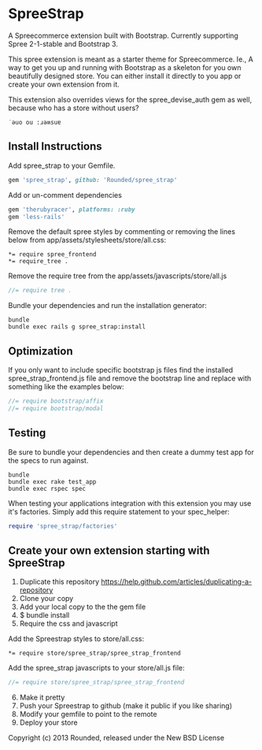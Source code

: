 SpreeStrap
==========

A Spreecommerce extension built with Bootstrap. Currently supporting Spree 2-1-stable and Bootstrap 3.

This spree extension is meant as a starter theme for Spreecommerce. Ie., A way to get you up and running with Bootstrap as a skeleton for you own beautifully designed store. You can either install it directly to you app or create your own extension from it.

This extension also overrides views for the spree_devise_auth gem as well, because who has a store without users?

```
˙ǝuo ou :ɹǝʍsuɐ
```

Install Instructions
--------------------

Add spree_strap to your Gemfile.

```ruby
gem 'spree_strap', github: 'Rounded/spree_strap'
```

Add or un-comment dependencies

```ruby
gem 'therubyracer', platforms: :ruby
gem 'less-rails'
```

Remove the default spree styles by commenting or removing the lines below from app/assets/stylesheets/store/all.css:

```less
*= require spree_frontend
*= require_tree .
```

Remove the require tree from the app/assets/javascripts/store/all.js

```javascript
//= require tree .
```

Bundle your dependencies and run the installation generator:

```shell
bundle
bundle exec rails g spree_strap:install
```

Optimization
------------

If you only want to include specific bootstrap js files find the installed spree_strap_frontend.js file and remove the bootstrap line and replace with something like the examples below:

```js
//= require bootstrap/affix
//= require bootstrap/modal
```

Testing
-------

Be sure to bundle your dependencies and then create a dummy test app for the specs to run against.

```shell
bundle
bundle exec rake test_app
bundle exec rspec spec
```

When testing your applications integration with this extension you may use it's factories.
Simply add this require statement to your spec_helper:

```ruby
require 'spree_strap/factories'
```

Create your own extension starting with SpreeStrap
--------------------------------------------------

1. Duplicate this repository https://help.github.com/articles/duplicating-a-repository
2. Clone your copy
3. Add your local copy to the the gem file
4. $ bundle install
5. Require the css and javascript

Add the Spreestrap styles to store/all.css:

```less
*= require store/spree_strap/spree_strap_frontend
```

Add the spree_strap javascripts to your store/all.js file:

```js
//= require store/spree_strap/spree_strap_frontend
```

6. Make it pretty
7. Push your Spreestrap to github (make it public if you like sharing)
8. Modify your gemfile to point to the remote
9. Deploy your store


Copyright (c) 2013 Rounded, released under the New BSD License
